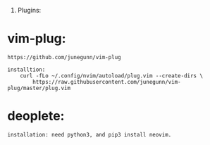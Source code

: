 

1. Plugins:
# vim-plug:
    https://github.com/junegunn/vim-plug

    installtion:
        curl -fLo ~/.config/nvim/autoload/plug.vim --create-dirs \
            https://raw.githubusercontent.com/junegunn/vim-plug/master/plug.vim



# deoplete:
    installation: need python3, and pip3 install neovim.



